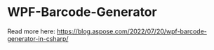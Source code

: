 # WPF-Barcode-Generator
Read more here: https://blog.aspose.com/2022/07/20/wpf-barcode-generator-in-csharp/
